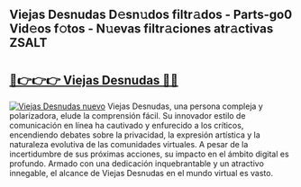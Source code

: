 ## Viejas Desnudas D𝚎sn𝚞dos filtr𝚊dos - Parts-go0 Vid𝚎os f𝚘tos - N𝚞evas filtr𝚊ciones atr𝚊ctivas ZSALT

# <h2><a href="http://mbcvk9g.tromn.icu/?c=Viejas+Desnudas">🔗👉👉👉 Viejas Desnudas 🔗🔗</a></h2>

[![Viejas Desnudas nuevo](https://i.imgur.com/pEAQMta.gif)](http://mbcvk9g.tromn.icu/?c=Viejas+Desnudas)
Viejas Desnudas, una persona compleja y polarizadora, elude la comprensión fácil. Su innovador estilo de comunicación en línea ha cautivado y enfurecido a los críticos, encendiendo debates sobre la privacidad, la expresión artística y la naturaleza evolutiva de las comunidades virtuales. A pesar de la incertidumbre de sus próximas acciones, su impacto en el ámbito digital es profundo. Armado con una dedicación inquebrantable y un atractivo innegable, el alcance de Viejas Desnudas en el mundo virtual es vasto.
